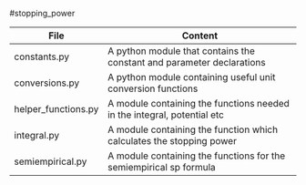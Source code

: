 #stopping_power

| File                    | Content                                                                 |
| ----------------------- | ------------------------------------------------------------------------|
| constants.py            | A python module that contains the constant and parameter declarations   |
| conversions.py          | A python module containing useful unit conversion functions             |
| helper_functions.py     | A module containing the functions needed in the integral, potential etc |
| integral.py             | A module containing the function which calculates the stopping power    |
| semiempirical.py        | A module containing the functions for the semiempirical sp formula      |
